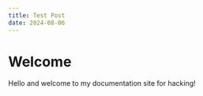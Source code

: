 ```yaml
---
title: Test Post
date: 2024-08-06
---
```


# Welcome

Hello and welcome to my documentation site for hacking!
